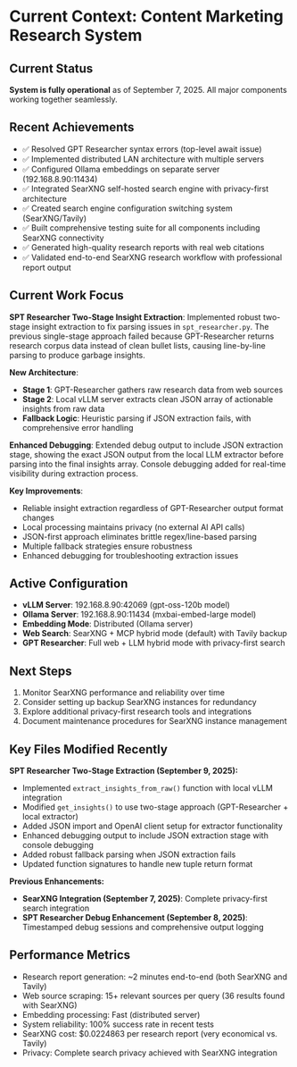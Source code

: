 # Current Context: Content Marketing Research System

## Current Status
**System is fully operational** as of September 7, 2025. All major components working together seamlessly.

## Recent Achievements
- ✅ Resolved GPT Researcher syntax errors (top-level await issue)
- ✅ Implemented distributed LAN architecture with multiple servers
- ✅ Configured Ollama embeddings on separate server (192.168.8.90:11434)
- ✅ Integrated SearXNG self-hosted search engine with privacy-first architecture
- ✅ Created search engine configuration switching system (SearXNG/Tavily)
- ✅ Built comprehensive testing suite for all components including SearXNG connectivity
- ✅ Generated high-quality research reports with real web citations
- ✅ Validated end-to-end SearXNG research workflow with professional report output

## Current Work Focus
**SPT Researcher Two-Stage Insight Extraction**: Implemented robust two-stage insight extraction to fix parsing issues in `spt_researcher.py`. The previous single-stage approach failed because GPT-Researcher returns research corpus data instead of clean bullet lists, causing line-by-line parsing to produce garbage insights.

**New Architecture**:
- **Stage 1**: GPT-Researcher gathers raw research data from web sources
- **Stage 2**: Local vLLM server extracts clean JSON array of actionable insights from raw data
- **Fallback Logic**: Heuristic parsing if JSON extraction fails, with comprehensive error handling

**Enhanced Debugging**: Extended debug output to include JSON extraction stage, showing the exact JSON output from the local LLM extractor before parsing into the final insights array. Console debugging added for real-time visibility during extraction process.

**Key Improvements**:
- Reliable insight extraction regardless of GPT-Researcher output format changes
- Local processing maintains privacy (no external AI API calls)
- JSON-first approach eliminates brittle regex/line-based parsing
- Multiple fallback strategies ensure robustness
- Enhanced debugging for troubleshooting extraction issues

## Active Configuration
- **vLLM Server**: 192.168.8.90:42069 (gpt-oss-120b model)
- **Ollama Server**: 192.168.8.90:11434 (mxbai-embed-large model)
- **Embedding Mode**: Distributed (Ollama server)
- **Web Search**: SearXNG + MCP hybrid mode (default) with Tavily backup
- **GPT Researcher**: Full web + LLM hybrid mode with privacy-first search

## Next Steps
1. Monitor SearXNG performance and reliability over time
2. Consider setting up backup SearXNG instances for redundancy
3. Explore additional privacy-first research tools and integrations
4. Document maintenance procedures for SearXNG instance management

## Key Files Modified Recently
**SPT Researcher Two-Stage Extraction (September 9, 2025):**
- Implemented `extract_insights_from_raw()` function with local vLLM integration
- Modified `get_insights()` to use two-stage approach (GPT-Researcher + local extractor)
- Added JSON import and OpenAI client setup for extractor functionality
- Enhanced debugging output to include JSON extraction stage with console debugging
- Added robust fallback parsing when JSON extraction fails
- Updated function signatures to handle new tuple return format

**Previous Enhancements:**
- **SearXNG Integration (September 7, 2025)**: Complete privacy-first search integration
- **SPT Researcher Debug Enhancement (September 8, 2025)**: Timestamped debug sessions and comprehensive output logging

## Performance Metrics
- Research report generation: ~2 minutes end-to-end (both SearXNG and Tavily)
- Web source scraping: 15+ relevant sources per query (36 results found with SearXNG)
- Embedding processing: Fast (distributed server)
- System reliability: 100% success rate in recent tests
- SearXNG cost: $0.0224863 per research report (very economical vs. Tavily)
- Privacy: Complete search privacy achieved with SearXNG integration